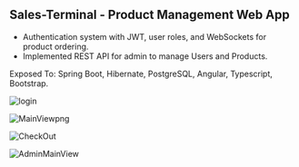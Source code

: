 ## Sales-Terminal - Product Management Web App

- Authentication system with JWT, user roles, and WebSockets for product ordering.
- Implemented REST API for admin to manage Users and Products.

Exposed To: Spring Boot, Hibernate, PostgreSQL, Angular, Typescript, Bootstrap.

![login](https://github.com/Tiberiw/Sales-Terminal/assets/73103485/6bc49513-ff2a-4f1c-84f2-1833917feda2)


![MainViewpng](https://github.com/Tiberiw/Sales-Terminal/assets/73103485/6fdcfa34-e9ba-474b-8ff7-5b37e6385e37)


![CheckOut](https://github.com/Tiberiw/Sales-Terminal/assets/73103485/1936d9a9-8ff7-4f8d-bc2d-992cbd66db30)


![AdminMainView](https://github.com/Tiberiw/Sales-Terminal/assets/73103485/1e7ee4e0-5001-47e3-9bba-3bfda8baecf6)
